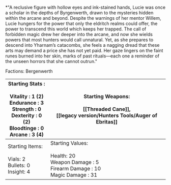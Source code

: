 *"A reclusive figure with hollow eyes and ink-stained hands, Lucie was once a scholar in the depths of Byrgenwerth, drawn to the mysteries hidden within the arcane and beyond. Despite the warnings of her mentor Willem, Lucie hungers for the power that only the eldritch realms could offer, the power to transcend this world which keeps her trapped. The call of forbidden magic drew her deeper into the arcane, and now she wields powers that most hunters would call unnatural. Yet, as she prepares to descend into Yharnam’s catacombs, she feels a nagging dread that these arts may demand a price she has not yet paid. Her gaze lingers on the faint runes burned into her skin, marks of past rituals—each one a reminder of the unseen horrors that she cannot outrun."

Factions: Bergenwerth

| Starting Stats :<br> <br>Vitality : 1 (2)<br>Endurance : 3<br>Strength : 0<br>Dexterity : 0 (2)<br>Bloodtinge : 0<br>Arcane : 3 (4) | Starting Weapons: <br><br>[[Threaded Cane]], <br>[[legacy version/Hunters Tools/Auger of Ebritas]]                               |
| ----------------------------------------------------------------------------------------------------------------------------------- | --------------------------------------------------------------------------------------------------- |
| Starting Items:<br><br>Vials: 2<br>Bullets: 0<br>Insight: 4                                                                         | Starting Values:<br><br>Health: 20<br>Weapon Damage : 5<br>Firearm Damage : 10<br>Magic Damage : 31 |








